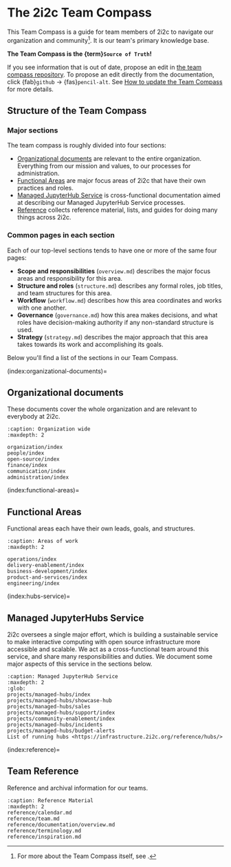 # The 2i2c Team Compass

This Team Compass is a guide for team members of 2i2c to navigate our organization and community[^team-compass].
It is our team's primary knowledge base.

**The Team Compass is the {term}`Source of Truth`!**

If you see information that is out of date, propose an edit in [the team compass repository](https://github.com/2i2c-org/team-compass).
To propose an edit directly from the documentation, click {fab}`github` -> {fas}`pencil-alt`. See [How to update the Team Compass](#how-to-update-compass) for more details.

[^team-compass]: For more about the Team Compass itself, see [](operations/team-compass.md).

## Structure of the Team Compass

### Major sections

The team compass is roughly divided into four sections:

-   [Organizational documents](index:organizational-documents) are relevant to the entire organization.
    Everything from our mission and values, to our processes for administration.
-   [Functional Areas](index:functional-areas) are major focus areas of 2i2c that have their own practices and roles.
-   [Managed JupyterHub Service](index:hubs-service) is cross-functional documentation aimed at describing our Managed JupyterHub Service processes.
-   [Reference](index:reference) collects reference material, lists, and guides for doing many things across 2i2c.

### Common pages in each section

Each of our top-level sections tends to have one or more of the same four pages:

-   **Scope and responsibilities** (`overview.md`) describes the major focus areas and responsibility for this area.
-   **Structure and roles** (`structure.md`) describes any formal roles, job titles, and team structures for this area.
-   **Workflow** (`workflow.md`) describes how this area coordinates and works with one another.
-   **Governance** (`governance.md`) how this area makes decisions, and what roles have decision-making authority if any non-standard structure is used.
-   **Strategy** (`strategy.md`) describes the major approach that this area takes towards its work and accomplishing its goals.

Below you'll find a list of the sections in our Team Compass.

(index:organizational-documents)=

## Organizational documents

These documents cover the whole organization and are relevant to everybody at 2i2c.

```{toctree}
:caption: Organization wide
:maxdepth: 2

organization/index
people/index
open-source/index
finance/index
communication/index
administration/index
```

(index:functional-areas)=

## Functional Areas

Functional areas each have their own leads, goals, and structures.

```{toctree}
:caption: Areas of work
:maxdepth: 2

operations/index
delivery-enablement/index
business-development/index
product-and-services/index
engineering/index
```

(index:hubs-service)=

## Managed JupyterHubs Service

2i2c oversees a single major effort, which is building a sustainable service to make interactive computing with open source infrastructure more accessible and scalable.
We act as a cross-functional team around this service, and share many responsibilities and duties.
We document some major aspects of this service in the sections below.

```{toctree}
:caption: Managed JupyterHub Service
:maxdepth: 2
:glob:
projects/managed-hubs/index
projects/managed-hubs/showcase-hub
projects/managed-hubs/sales
projects/managed-hubs/support/index
projects/community-enablement/index
projects/managed-hubs/incidents
projects/managed-hubs/budget-alerts
List of running hubs <https://infrastructure.2i2c.org/reference/hubs/>
```

(index:reference)=

## Team Reference

Reference and archival information for our teams.

```{toctree}
:caption: Reference Material
:maxdepth: 2
reference/calendar.md
reference/team.md
reference/documentation/overview.md
reference/terminology.md
reference/inspiration.md
```
